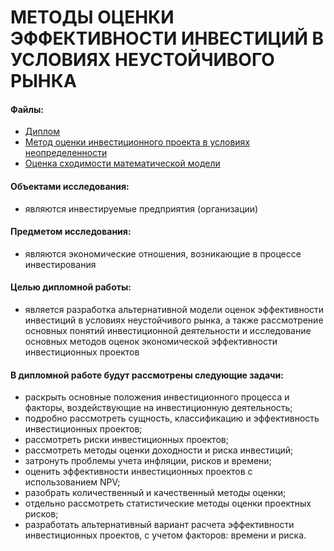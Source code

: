 # МЕТОДЫ ОЦЕНКИ ЭФФЕКТИВНОСТИ ИНВЕСТИЦИЙ В УСЛОВИЯХ НЕУСТОЙЧИВОГО РЫНКА


#### Файлы: 
* [Диплом](https://github.com/Alex110117/math_model/blob/master/%D0%94%D0%B8%D0%BF%D0%BB%D0%BE%D0%BC%20%D0%A4-51.pdf)
* [Метод оценки инвестиционного проекта в условиях неопределенности](https://github.com/Alex110117/math_model/blob/master/%D0%9C%D0%B5%D1%82%D0%BE%D0%B4%20%D0%BE%D1%86%D0%B5%D0%BD%D0%BA%D0%B8%20%D0%B8%D0%BD%D0%B2%D0%B5%D1%81%D1%82%D0%B8%D1%86%D0%B8%D0%BE%D0%BD%D0%BD%D0%BE%D0%B3%D0%BE%20%D0%BF%D1%80%D0%BE%D0%B5%D0%BA%D1%82%D0%B0%20%D0%B2%20%D1%83%D1%81%D0%BB%D0%BE%D0%B2%D0%B8%D1%8F%D1%85%20%D0%BD%D0%B5%D0%BE%D0%BF%D1%80%D0%B5%D0%B4%D0%B5%D0%BB%D0%B5%D0%BD%D0%BD%D0%BE%D1%81%D1%82%D0%B8.pdf)
* [Оценка сходимости математической модели](https://github.com/Alex110117/math_model/blob/master/%D0%9E%D1%86%D0%B5%D0%BD%D0%BA%D0%B0%20%D1%81%D1%85%D0%BE%D0%B4%D0%B8%D0%BC%D0%BE%D1%81%D1%82%D0%B8%20%D1%80%D0%B0%D0%B7%D1%80%D0%B0%D0%B1%D0%BE%D1%82%D0%B0%D0%BD%D0%BD%D0%BE%D0%B9%20%D0%BC%D0%B0%D1%82%D0%B5%D0%BC%D0%B0%D1%82%D0%B8%D1%87%D0%B5%D1%81%D0%BA%D0%BE%D0%B9%20%D0%BC%D0%BE%D0%B4%D0%B5%D0%BB%D0%B8.pdf)


#### Объектами исследования:
* являются инвестируемые предприятия (организации)

#### Предметом исследования: 
* являются экономические отношения, возникающие в процессе инвестирования

#### Целью дипломной работы:
* является разработка альтернативной модели оценок эффективности инвестиций в условиях неустойчивого рынка, а также рассмотрение основных понятий инвестиционной деятельности и исследование основных методов оценок экономической эффективности инвестиционных проектов


#### В дипломной работе будут рассмотрены следующие задачи: 
* раскрыть основные положения инвестиционного процесса и факторы, воздействующие на инвестиционную деятельность;
* подробно рассмотреть сущность, классификацию и эффективность инвестиционных проектов;
* рассмотреть риски инвестиционных проектов;
* рассмотреть методы оценки доходности и риска инвестиций;
* затронуть проблемы учета инфляции, рисков и времени;
* оценить эффективности инвестиционных проектов с использованием NPV;
* разобрать количественный и качественный методы оценки;
* отдельно рассмотреть статистические методы оценки проектных рисков;
* разработать альтернативный вариант расчета эффективности инвестиционных проектов, с учетом факторов: времени и риска.
